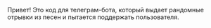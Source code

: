  Привет! Это код для телеграм-бота, который выдает рандомные отрывки из песен и пытается поддержать пользователя.
